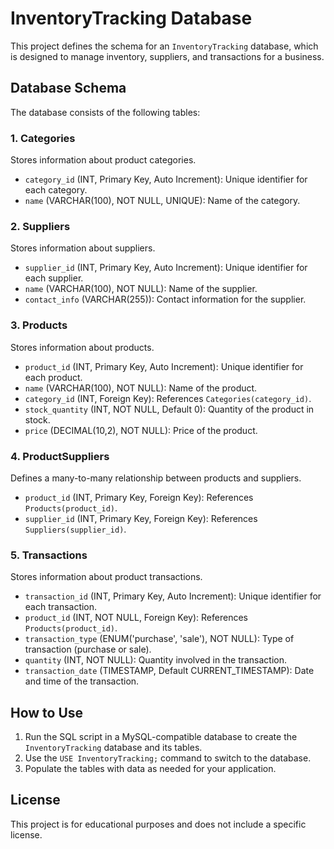# InventoryTracking Database

This project defines the schema for an `InventoryTracking` database, which is designed to manage inventory, suppliers, and transactions for a business.

## Database Schema

The database consists of the following tables:

### 1. Categories
Stores information about product categories.

- `category_id` (INT, Primary Key, Auto Increment): Unique identifier for each category.
- `name` (VARCHAR(100), NOT NULL, UNIQUE): Name of the category.

### 2. Suppliers
Stores information about suppliers.

- `supplier_id` (INT, Primary Key, Auto Increment): Unique identifier for each supplier.
- `name` (VARCHAR(100), NOT NULL): Name of the supplier.
- `contact_info` (VARCHAR(255)): Contact information for the supplier.

### 3. Products
Stores information about products.

- `product_id` (INT, Primary Key, Auto Increment): Unique identifier for each product.
- `name` (VARCHAR(100), NOT NULL): Name of the product.
- `category_id` (INT, Foreign Key): References `Categories(category_id)`.
- `stock_quantity` (INT, NOT NULL, Default 0): Quantity of the product in stock.
- `price` (DECIMAL(10,2), NOT NULL): Price of the product.

### 4. ProductSuppliers
Defines a many-to-many relationship between products and suppliers.

- `product_id` (INT, Primary Key, Foreign Key): References `Products(product_id)`.
- `supplier_id` (INT, Primary Key, Foreign Key): References `Suppliers(supplier_id)`.

### 5. Transactions
Stores information about product transactions.

- `transaction_id` (INT, Primary Key, Auto Increment): Unique identifier for each transaction.
- `product_id` (INT, NOT NULL, Foreign Key): References `Products(product_id)`.
- `transaction_type` (ENUM('purchase', 'sale'), NOT NULL): Type of transaction (purchase or sale).
- `quantity` (INT, NOT NULL): Quantity involved in the transaction.
- `transaction_date` (TIMESTAMP, Default CURRENT_TIMESTAMP): Date and time of the transaction.

## How to Use

1. Run the SQL script in a MySQL-compatible database to create the `InventoryTracking` database and its tables.
2. Use the `USE InventoryTracking;` command to switch to the database.
3. Populate the tables with data as needed for your application.

## License

This project is for educational purposes and does not include a specific license.
